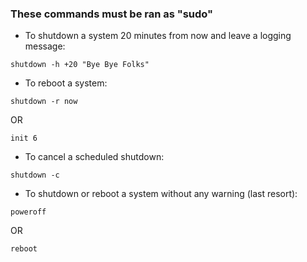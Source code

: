 ### These commands must be ran as "sudo"

* To shutdown a system 20 minutes from now and leave a logging message:
```
shutdown -h +20 "Bye Bye Folks"
```

* To reboot a system:
```
shutdown -r now
```

OR

```
init 6
```

* To cancel a scheduled shutdown:
```
shutdown -c
```

* To shutdown or reboot a system without any warning (last resort):
```
poweroff
```
OR 

```
reboot
```
